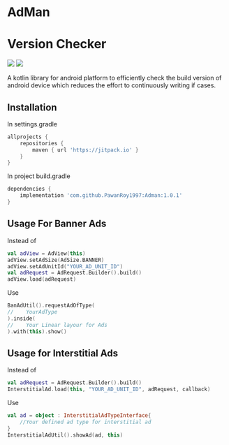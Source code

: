 # AdMan

# Version Checker
![](https://img.shields.io/badge/Android-3DDC84?style=flat&logo=android&logoColor=white)
[![](https://jitpack.io/v/PawanRoy1997/Adman.svg)](https://jitpack.io/#PawanRoy1997/Adman)

A kotlin library for android platform to efficiently check the build version of android device which reduces the effort to continuously writing if cases.

## Installation

In settings.gradle
```groovy
allprojects {
    repositories {
        maven { url 'https://jitpack.io' }
    }
}
```

In project build.gradle

```groovy
dependencies {
    implementation 'com.github.PawanRoy1997:Adman:1.0.1'
}
```

## Usage For Banner Ads

Instead of
```kotlin
val adView = AdView(this)
adView.setAdSize(AdSize.BANNER)
adView.setAdUnitId("YOUR_AD_UNIT_ID")
val adRequest = AdRequest.Builder().build()
adView.load(adRequest)
```

Use
```kotlin
BanAdUtil().requestAdOfType(
//    YourAdType
).inside(
//    Your Linear layour for Ads
).with(this).show()
```
## Usage for Interstitial Ads

Instead of
```kotlin
val adRequest = AdRequest.Builder().build()
InterstitialAd.load(this, "YOUR_AD_UNIT_ID", adRequest, callback)
```

Use
```kotlin
val ad = object : InterstitialAdTypeInterface{
    //Your defined ad type for interstitial ad
}
InterstitialAdUtil().showAd(ad, this)
```